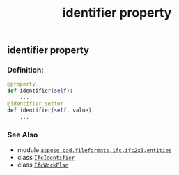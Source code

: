 ﻿---
title: identifier property
second_title: Aspose.CAD for Python via .NET API References
description: 
type: docs
weight: 110
url: /python-net/aspose.cad.fileformats.ifc.ifc2x3.entities/ifcworkplan/identifier/
is_root: false
---

## identifier property

### Definition:
```python
@property
def identifier(self):
    ...
@identifier.setter
def identifier(self, value):
    ...
```

### See Also
* module [`aspose.cad.fileformats.ifc.ifc2x3.entities`](../../)
* class [`IfcIdentifier`](/cad/python-net/aspose.cad.fileformats.ifc.ifc2x3.types/ifcidentifier)
* class [`IfcWorkPlan`](/cad/python-net/aspose.cad.fileformats.ifc.ifc2x3.entities/ifcworkplan)
